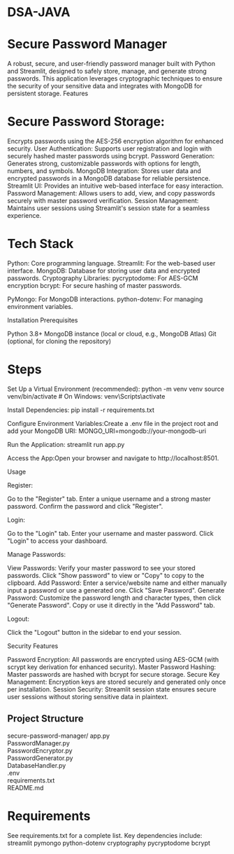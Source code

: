 # DSA-JAVA
# Secure Password Manager
A robust, secure, and user-friendly password manager built with Python and Streamlit, designed to safely store, manage, and generate strong passwords. This application leverages cryptographic techniques to ensure the security of your sensitive data and integrates with MongoDB for persistent storage.
Features

# Secure Password Storage: 
Encrypts passwords using the AES-256 encryption algorithm for enhanced security.
User Authentication: Supports user registration and login with securely hashed master passwords using bcrypt.
Password Generation: Generates strong, customizable passwords with options for length, numbers, and symbols.
MongoDB Integration: Stores user data and encrypted passwords in a MongoDB database for reliable persistence.
Streamlit UI: Provides an intuitive web-based interface for easy interaction.
Password Management: Allows users to add, view, and copy passwords securely with master password verification.
Session Management: Maintains user sessions using Streamlit's session state for a seamless experience.

# Tech Stack

Python: Core programming language.
Streamlit: For the web-based user interface.
MongoDB: Database for storing user data and encrypted passwords.
Cryptography Libraries:
pycryptodome: For AES-GCM encryption 
bcrypt: For secure hashing of master passwords.


PyMongo: For MongoDB interactions.
python-dotenv: For managing environment variables.

Installation
Prerequisites

Python 3.8+
MongoDB instance (local or cloud, e.g., MongoDB Atlas)
Git (optional, for cloning the repository)

# Steps

Set Up a Virtual Environment (recommended):
python -m venv venv
source venv/bin/activate  # On Windows: venv\Scripts\activate


Install Dependencies:
pip install -r requirements.txt


Configure Environment Variables:Create a .env file in the project root and add your MongoDB URI:
MONGO_URI=mongodb://your-mongodb-uri


Run the Application:
streamlit run app.py


Access the App:Open your browser and navigate to http://localhost:8501.


Usage

Register:

Go to the "Register" tab.
Enter a unique username and a strong master password.
Confirm the password and click "Register".


Login:

Go to the "Login" tab.
Enter your username and master password.
Click "Login" to access your dashboard.


Manage Passwords:

View Passwords: Verify your master password to see your stored passwords. Click "Show password" to view or "Copy" to copy to the clipboard.
Add Password: Enter a service/website name and either manually input a password or use a generated one. Click "Save Password".
Generate Password: Customize the password length and character types, then click "Generate Password". Copy or use it directly in the "Add Password" tab.


Logout:

Click the "Logout" button in the sidebar to end your session.



Security Features

Password Encryption: All passwords are encrypted using AES-GCM (with scrypt key derivation for enhanced security).
Master Password Hashing: Master passwords are hashed with bcrypt for secure storage.
Secure Key Management: Encryption keys are stored securely and generated only once per installation.
Session Security: Streamlit session state ensures secure user sessions without storing sensitive data in plaintext.

## Project Structure
secure-password-manager/
app.py                  
PasswordManager.py      
PasswordEncryptor.py    
PasswordGenerator.py    
DatabaseHandler.py      
.env                   
requirements.txt       
README.md               

# Requirements
See requirements.txt for a complete list. Key dependencies include:
streamlit
pymongo
python-dotenv
cryptography
pycryptodome
bcrypt






